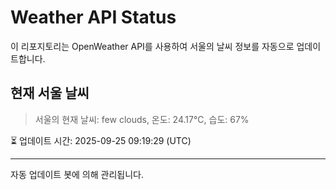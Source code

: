 
# Weather API Status

이 리포지토리는 OpenWeather API를 사용하여 서울의 날씨 정보를 자동으로 업데이트합니다.

## 현재 서울 날씨
> 서울의 현재 날씨: few clouds, 온도: 24.17°C, 습도: 67%

⏳ 업데이트 시간: 2025-09-25 09:19:29 (UTC)

---
자동 업데이트 봇에 의해 관리됩니다.
